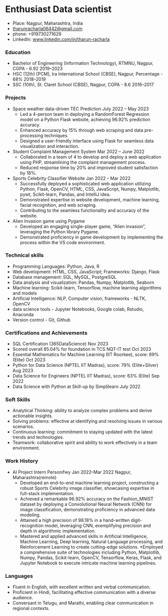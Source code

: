 # Enthusiast Data scientist
* Place: Nagpur, Maharashtra, India
* tharunracharla06442@gmail.com
* phone: +919730271629
* LinkedIn: www.linkedin.com/in/tharun-racharla

### Education

* Bachelor of Engineering (Information Technology),  RTMNU, Nagpur, CGPA - 6.92	2019–2023
* HSC (12th) [PCM], Ira International School (CBSE), Nagpur, Percentage - 68% 	2018–2019
* SSC (10th), St. Claret School (CBSE), Nagpur, CGPA - 8.6	2016–2017

### Projects
* Space weather data-driven TEC Prediction  	July 2022 – May 2023
	* Led a 4-person team in deploying a RandomForest Regression model on a Python Flask website, achieving 96.92% prediction accuracy.
	* Enhanced accuracy by 15% through web scraping and data pre-processing techniques.
	* Designed a user-friendly interface using Flask for seamless data visualization and interaction.
* Student Complaint Management System	Mar 2022 – June 2022
	* Collaborated in a team of 4 to develop and deploy a web application using PHP, streamlining the complaint management process.
	* Reduced response time by 20% and improved student satisfaction by 18%.
* Sports Celebrity Classifier Website	Jan 2022 – Mar 2022
	* Successfully deployed a sophisticated web application utilizing Python, Flask, OpenCV, HTML, CSS, JavaScript, Numpy, Matplotlib, pywt, Scikit-learn, Pandas, and IntelliJ idea.
	* Demonstrated expertise in website development, machine learning, facial recognition, and web scraping.
  	* Contributing to the seamless functionality and accuracy of the website.
* Alien Invasion game using Pygame
	* Developed an engaging single-player game, “Alien invasion”, leveraging the Python library Pygame.
  	* Demonstrated proficiency in game development by implementing the process within the VS code environment.

### Technical skills
* Programming Languages: Python, Java, R
* Web development: HTML, CSS, JavaScript; Frameworks: Django, Flask
* Database management: SQL, MySQL, PostgreSQL
* Data analysis and visualization: Pandas, Numpy, Matplotlib, Seaborn
* Machine learning: Scikit-learn, Tensorflow, machine learning algorithms and models
* Artificial Intelligence: NLP, Computer vision, frameworks - NLTK, OpenCV
* data science tools - Jupyter Notebooks, Google colab, Rstudio, Anaconda
* Version control - Git, Github

### Certifications and Achievements
* SQL Certification (365DataScience)	Nov 2023
* Scored overall 85.04% for foundation in TCS NQT-IT test 	Oct 2023
* Essential Mathematics for Machine Learning (IIT Roorkee), score: 69% (Elite)	Oct 2023
* Python for Data Science (NPTEL IIT Madras), score: 79% (Elite+Silver)	Aug 2023
* Data Science for Engineers (NPTEL IIT Madras), score: 63% (Elite)	Sep 2022
* Data Science with Python at  Skill-up by Simplilearn	July 2022

### Soft Skills
* Analytical Thinking: ability to analyze complex problems and derive actionable insights.
* Solving problems: effective at identifying and resolving issues in various scenarios.
* Continuous learning: commitment to staying updated with the latest trends and technologies.
* Teamwork: collaborative spirit and ability to work effectively in a team environment.

### Work History
* AI Project Intern		Personifwy  	Jan 2022–Mar 2022
	 	Nagpur, Maharashtra(remote)
	* Developed an end-to-end machine learning project, constructing a robust Sports Celebrity image classifier, showcasing expertise in full-stack implementation.
	* Achieved a remarkable 96.92% accuracy on the Fashion_MNIST dataset by deploying a Convolutional Neural Network (CNN) for image classification, demonstrating proficiency in advanced data modeling.
	* Attained a high precision of 98.18% in a hand-written digit-recognition model, leveraging CNN, exemplifying precision and depth in algorithmic implementation.
	* Mastered and applied advanced skills in Artificial Intelligence, Machine Learning, Deep learning, Natural Language processing, and Reinforcement Learning to create cutting-edge solutions.
	*Employed a comprehensive suite of technologies including Python, Matplotlib, Numpy, Pandas, Scikit-learn, OpenCV, Tensorflow, Keras, Flask, and Jupyter Notebook to execute intricate machine learning pipelines.
 
### Languages
* Fluent in English, with excellent written and verbal communication.
* Proficient in Hindi,  facilitating effective communication with a diverse audience.
* Conversant in Telugu, and Marathi, enabling clear communication in regional contexts.
